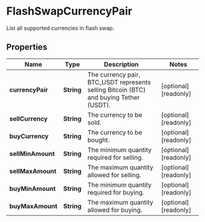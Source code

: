 
# FlashSwapCurrencyPair

List all supported currencies in flash swap.

## Properties

Name | Type | Description | Notes
------------ | ------------- | ------------- | -------------
**currencyPair** | **String** | The currency pair, BTC_USDT represents selling Bitcoin (BTC) and buying Tether (USDT). |  [optional] [readonly]
**sellCurrency** | **String** | The currency to be sold. |  [optional] [readonly]
**buyCurrency** | **String** | The currency to be bought. |  [optional] [readonly]
**sellMinAmount** | **String** | The minimum quantity required for selling. |  [optional] [readonly]
**sellMaxAmount** | **String** | The maximum quantity allowed for selling. |  [optional] [readonly]
**buyMinAmount** | **String** | The minimum quantity required for buying. |  [optional] [readonly]
**buyMaxAmount** | **String** | The maximum quantity allowed for buying. |  [optional] [readonly]

